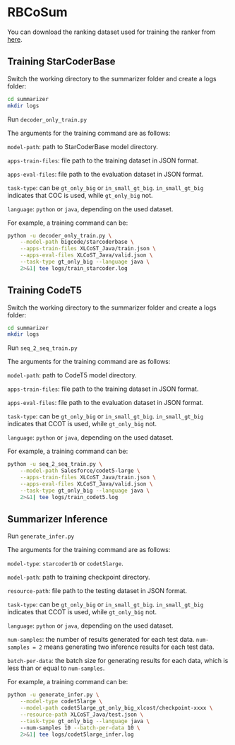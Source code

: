 # RBCoSum
You can download the ranking dataset used for training the ranker from [here](https://drive.google.com/file/d/1iqG0rzgKhJ1CKYmmwRAvAXqFIKfB0tPT/view?usp=drive_link).



## Training StarCoderBase
Switch the working directory to the summarizer folder and create a logs folder:
```bash
cd summarizer
mkdir logs
```



Run `decoder_only_train.py`

The arguments for the training command are as follows:

`model-path`: path to StarCoderBase model directory.

`apps-train-files`: file path to the training dataset in JSON format.

`apps-eval-files`: file path to the evaluation dataset in JSON format.

`task-type`: can be `gt_only_big` or `in_small_gt_big`. `in_small_gt_big` indicates that COC is used, while `gt_only_big` not.

`language`: `python` or `java`, depending on the used dataset.



For example, a training command can be:

```bash
python -u decoder_only_train.py \
    --model-path bigcode/starcoderbase \
    --apps-train-files XLCoST_Java/train.json \
    --apps-eval-files XLCoST_Java/valid.json \
    --task-type gt_only_big --language java \
    2>&1| tee logs/train_starcoder.log
```



## Training CodeT5

Switch the working directory to the summarizer folder and create a logs folder:
```bash
cd summarizer
mkdir logs
```



Run `seq_2_seq_train.py`

The arguments for the training command are as follows:

`model-path`: path to CodeT5 model directory.

`apps-train-files`: file path to the training dataset in JSON format.

`apps-eval-files`: file path to the evaluation dataset in JSON format.

`task-type`: can be `gt_only_big` or `in_small_gt_big`. `in_small_gt_big` indicates that CCOT is used, while `gt_only_big` not.

`language`: `python` or `java`, depending on the used dataset.



For example, a training command can be:

```bash
python -u seq_2_seq_train.py \
    --model-path Salesforce/codet5-large \
    --apps-train-files XLCoST_Java/train.json \
    --apps-eval-files XLCoST_Java/valid.json \
    --task-type gt_only_big --language java \
    2>&1| tee logs/train_codet5.log
```



## Summarizer Inference

Run `generate_infer.py`

The arguments for the training command are as follows:

`model-type`: `starcoder1b` or `codet5large`.

`model-path`: path to training checkpoint directory.

`resource-path`: file path to the testing dataset in JSON format.

`task-type`: can be `gt_only_big` or `in_small_gt_big`. `in_small_gt_big` indicates that CCOT is used, while `gt_only_big` not.

`language`: `python` or `java`, depending on the used dataset.

`num-samples`:  the number of results generated for each test data. `num-samples = 2` means generating two inference results for each test data.

`batch-per-data`: the batch size for generating results for each data, which is less than or equal to `num-samples`.


For example, a training command can be:

```bash
python -u generate_infer.py \
    --model-type codet5large \
    --model-path codet5large_gt_only_big_xlcost/checkpoint-xxxx \
    --resource-path XLCoST_Java/test.json \
    --task-type gt_only_big --language java \ 
    --num-samples 10 --batch-per-data 10 \
    2>&1| tee logs/codet5large_infer.log
```
